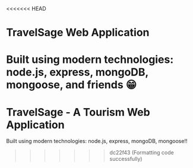 <<<<<<< HEAD
# TravelSage Web Application

Built using modern technologies: node.js, express, mongoDB, mongoose, and friends 😁
=======
# TravelSage -  A Tourism Web Application

Built using modern technologies: node.js, express, mongoDB, mongoose!!
>>>>>>> dc22f43 (Formatting code successfully)
